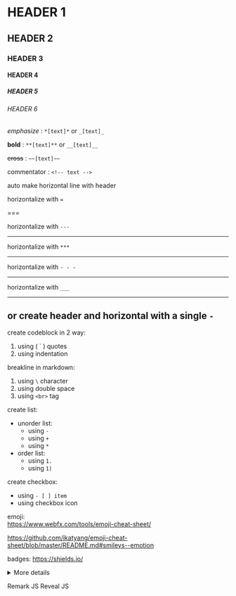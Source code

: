 # HEADER 1
## HEADER 2
### HEADER 3
#### HEADER 4
##### HEADER 5
###### HEADER 6

*emphasize* : `*[text]*` or `_[text]_`

**bold** : `**[text]**` or `__[text]__`

~~cross~~ : `~~[text]~~`

commentator : `<!-- text -->`

auto make horizontal line with header

horizontalize with `=`

===

horizontalize with `---`

---

horizontalize with `***`

***

horizontalize with `- - -`

- - -

horizontalize with `___`

___

or create header and horizontal with a single `-`
-

create codeblock in 2 way:

1. using ( ` ) quotes
2. using indentation

breakline in markdown:

1. using `\` character
2. using double space
3. using `<br>` tag

create list:

- unorder list:
  - using `-`
  - using `+`
  - using `*`
- order list:
  - using `1.`
  - using `1)`

create checkbox:

- using `- [ ] item`
- using checkbox icon

emoji:\
<https://www.webfx.com/tools/emoji-cheat-sheet/>

<https://github.com/ikatyang/emoji-cheat-sheet/blob/master/README.md#smileys--emotion>

badges: <https://shields.io/>

<!-- Collapsable Content -->
<details>
  <summary>More details</summary>
  This is content...
  ...
</details>

Remark JS
Reveal JS